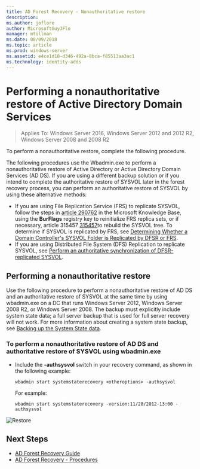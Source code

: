 ```yaml
---
title: AD Forest Recovery - Nonauthoritative restore
description:
ms.author: joflore
author: MicrosoftGuyJFlo
manager: mtillman
ms.date: 08/09/2018
ms.topic: article
ms.prod: windows-server
ms.assetid: e4ce1d18-d346-492a-8bca-f85513aa3ac1
ms.technology: identity-adds
---
```

# Performing a nonauthoritative restore of Active Directory Domain Services 

>Applies To: Windows Server 2016, Windows Server 2012 and 2012 R2, Windows Server 2008 and 2008 R2

To perform a nonauthoritative restore, complete the following procedure.  
  
The following procedures use the Wbadmin.exe to perform a nonauthoritative restore of Active Directory or Active Directory Domain Services (AD DS). If you are using a different backup solution or if you intend to complete the authoritative restore of SYSVOL later in the forest recovery process, you can perform an authoritative restore of SYSVOL by using these alternative methods:  
  
- If you are using File Replication Service (FRS) to replicate SYSVOL, follow the steps in [article 290762](https://go.microsoft.com/fwlink/?LinkId=148443) in the Microsoft Knowledge Base, using the **BurFlags** registry key to reinitialize FRS replica sets, or if necessary, article 315457 [315457](https://support.microsoft.com/kb/315457)to rebuild the SYSVOL tree. To determine if SYSVOL is replicated by FRS, see [Determining Whether a Domain Controller's SYSVOL Folder is Replicated by DFSR or FRS](https://msdn.microsoft.com/library/windows/desktop/cc507518.aspx#determining_whether_a_domain_controller_s_sysvol_folder_is_replicated_by_dfsr_or_frs).  
- If you are using Distributed File System (DFS) Replication to replicate SYSVOL, see [Perform an authoritative synchronization of DFSR-replicated SYSVOL](AD-Forest-Recovery-Authoritative-Recovery-SYSVOL.md).  

## Performing a nonauthoritative restore

Use the following procedure to perform a nonauthoritative restore of AD DS and an authoritative restore of SYSVOL at the same time by using wbadmin.exe on a DC that runs Windows Server 2012, Windows Server 2008 R2, or Windows Server 2008. The backup must explicitly include system state data; a full server backup that is used for full server recovery will not work. For more information about creating a system state backup, see [Backing up the System State data](AD-Forest-Recovery-Backing-up-System-State.md).  
  
### To perform a nonauthoritative restore of AD DS and authoritative restore of SYSVOL using wbadmin.exe  
  
- Include the **-authsysvol** switch in your recovery command, as shown in the following example:  

   ```  
   wbadmin start systemstaterecovery <otheroptions> -authsysvol  
   ```  

   For example:  

   ```  
   wbadmin start systemstaterecovery -version:11/20/2012-13:00 -authsysvol  
   ```  
  
![Restore](media/AD-Forest-Recovery-Nonauthoritative-Restore/nonauth.png)

## Next Steps

- [AD Forest Recovery Guide](AD-Forest-Recovery-Guide.md)
- [AD Forest Recovery - Procedures](AD-Forest-Recovery-Procedures.md)
